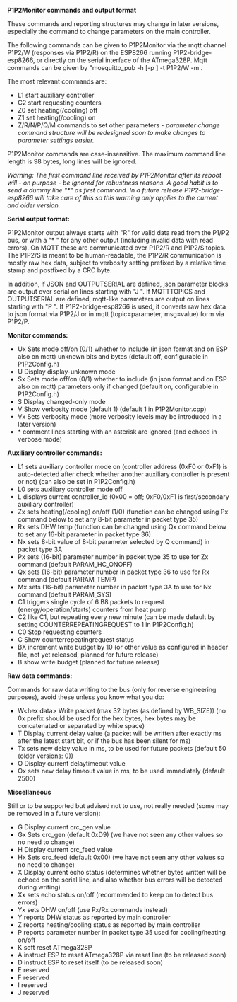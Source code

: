 **P1P2Monitor commands and output format**

These commands and reporting structures may change in later versions, especially the command to change parameters on the main controller.

The following commands can be given to P1P2Monitor via the mqtt channel P1P2/W (responses via P1P2/R) on the ESP8266 running P1P2-bridge-esp8266, or directly on the serial interface of the ATmega328P. Mqtt commands can be given by "mosquitto_pub -h <host> [-p <portnr>] -t P1P2/W -m <command>.

The most relevant commands are:
- L1 start auxiliary controller
- C2 start requesting counters
- Z0 set heating(/cooling) off
- Z1 set heating(/cooling) on
- Z/R/N/P/Q/M commands to set other parameters - *parameter change command structure will be redesigned soon to make changes to parameter settings easier.*

P1P2Monitor commands are case-insensitive. The maximum command line length is 98 bytes, long lines will be ignored.

*Warning: The first command line received by P1P2Monitor after its reboot will - on purpose - be ignored for robustness reasons. A good habit is to send a dummy line "\*" as first command. In a future release P1P2-bridge-esp8266 will take care of this so this warning only applies to the current and older version.*

**Serial output format:**

P1P2Monitor output always starts with "R" for valid data read from the P1/P2 bus, or with a "\* " for any other output (including invalid data with read errors). On MQTT these are communicated over P1P2/R and P1P2/S topics. The P1P2/S is meant to be human-readable, the P1P2/R communication is mostly raw hex data, subject to verbosity setting prefixed by a relative time stamp and postfixed by a CRC byte.

In addition, if JSON and OUTPUTSERIAL are defined, json parameter blocks are output over serial on lines starting with "J ". If MQTTTOPICS and OUTPUTSERIAL are defined, mqtt-like parameters are output on lines starting with "P ". If P1P2-bridge-esp8266 is used, it converts raw hex data to json format via P1P2/J or in mqtt (topic=parameter, msg=value) form via P1P2/P.

**Monitor commands:**

- Ux Sets mode off/on (0/1) whether to include (in json format and on ESP also on mqtt) unknown bits and bytes (default off, configurable in P1P2Config.h)
- U  Display display-unknown mode
- Sx Sets mode off/on (0/1) whether to include (in json format and on ESP also on mqtt) parameters only if changed (default on, configurable in P1P2Config.h)
- S  Display changed-only mode
- V  Show verbosity mode (default 1) (default 1 in P1P2Monitor.cpp) 
- Vx Sets verbosity mode (more verbosity levels may be introduced in a later version)
- \* comment lines starting with an asterisk are ignored (and echoed in verbose mode)

**Auxiliary controller commands:**

- L1 sets auxiliary controller mode on (controller address (0xF0 or 0xF1) is auto-detected after check whether another auxiliary controller is present or not) (can also be set in P1P2Config.h)
- L0 sets auxiliary controller mode off
- L  displays current controller_id (0x00 = off; 0xF0/0xF1 is first/secondary auxiliary controller)
- Zx sets heating(/cooling) on/off (1/0) (function can be changed using Px command below to set any 8-bit parameter in packet type 35)
- Rx sets DHW temp (function can be changed using Qx command below to set any 16-bit parameter in packet type 36)
- Nx sets 8-bit value of 8-bit parameter selected by Q command) in packet type 3A
- Px sets (16-bit) parameter number in packet type 35 to use for Zx command (default PARAM_HC_ONOFF)
- Qx sets (16-bit) parameter number in packet type 36 to use for Rx command (default PARAM_TEMP)
- Mx sets (16-bit) parameter number in packet type 3A to use for Nx command (default PARAM_SYS)
- C1 triggers single cycle of 6 B8 packets to request (energy/operation/starts) counters from heat pump
- C2 like C1, but repeating every new minute (can be made default by setting COUNTERREPEATINGREQUEST to 1 in P1P2Config.h)
- C0 Stop requesting counters
- C  Show counterrepeatingrequest status
- BX increment write budget by 10 (or other value as configured in header file, not yet released, planned for future release)
- B  show write budget (planned for future release)

**Raw data commands:**

Commands for raw data writing to the bus (only for reverse engineering purposes), avoid these unless you know what you do:
- W\<hex data\> Write packet (max 32 bytes (as defined by WB_SIZE)) (no 0x prefix should be used for the hex bytes; hex bytes may be concatenated or separated by white space)
- T  Display current delay value (a packet will be written after exactly <delay> ms after the latest start bit, or if the bus has been silent for <delaytimeout> ms)
- Tx sets new delay value in ms, to be used for future packets (default 50 (older versions: 0))
- O  Display current delaytimeout value
- Ox sets new delay timeout value in ms, to be used immediately (default 2500)

**Miscellaneous**

Still or to be supported but advised not to use, not really needed (some may be removed in a future version):
- G  Display current crc_gen value
- Gx Sets crc_gen (default 0xD9) (we have not seen any other values so no need to change)
- H  Display current crc_feed value
- Hx Sets crc_feed (default 0x00) (we have not seen any other values so no need to change)
- X  Display current echo status (determines whether bytes written will be echoed on the serial line, and also whether bus errors will be detected during writing)
- Xx sets echo status on/off (recommended to keep on to detect bus errors)
- Yx sets DHW on/off (use Px/Rx commands instead)
- Y reports DHW status as reported by main controller
- Z reports heating/cooling status as reported by main controller
- P reports parameter number in packet type 35 used for cooling/heating on/off
- K soft reset ATmega328P
- A instruct ESP to reset ATmega328P via reset line (to be released soon)
- D instruct ESP to reset itself (to be released soon)
- E reserved
- F reserved
- I reserved
- J reserved
